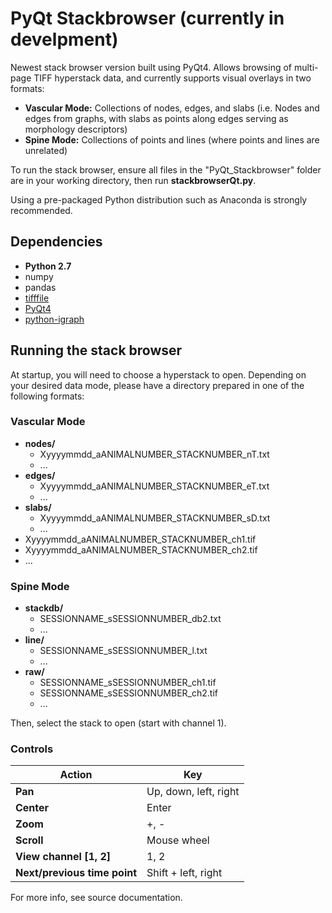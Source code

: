 # PyQt Stackbrowser (currently in develpment)

Newest stack browser version built using PyQt4. Allows browsing of multi-page TIFF hyperstack data, and currently supports visual overlays in two formats:
* __Vascular Mode:__ Collections of nodes, edges, and slabs (i.e. Nodes and edges from graphs, with slabs as points along edges serving as morphology descriptors)
* __Spine Mode:__ Collections of points and lines (where points and lines are unrelated)

To run the stack browser, ensure all files in the "PyQt_Stackbrowser" folder are in your working directory, then run __stackbrowserQt.py__.

Using a pre-packaged Python distribution such as Anaconda is strongly recommended.



## Dependencies

* **__Python 2.7__**
* numpy
* pandas
* [tifffile](https://pypi.python.org/pypi/tifffile)
* [PyQt4](https://www.riverbankcomputing.com/software/pyqt/download)
* [python-igraph](http://igraph.org/python/)


## Running the stack browser

At startup, you will need to choose a hyperstack to open. Depending on your desired data mode, please have a directory prepared in one of the following formats:

### Vascular Mode

* __nodes/__
  - Xyyyymmdd_aANIMALNUMBER_STACKNUMBER_nT.txt
  - ...
* __edges/__
  - Xyyyymmdd_aANIMALNUMBER_STACKNUMBER_eT.txt
  - ...
* __slabs/__
  - Xyyyymmdd_aANIMALNUMBER_STACKNUMBER_sD.txt
  - ...
* Xyyyymmdd_aANIMALNUMBER_STACKNUMBER_ch1.tif
* Xyyyymmdd_aANIMALNUMBER_STACKNUMBER_ch2.tif
* ...

### Spine Mode

* __stackdb/__
  - SESSIONNAME_sSESSIONNUMBER_db2.txt
  - ...
* __line/__
  - SESSIONNAME_sSESSIONNUMBER_l.txt
  - ...
* __raw/__
  - SESSIONNAME_sSESSIONNUMBER_ch1.tif
  - SESSIONNAME_sSESSIONNUMBER_ch2.tif
  - ...

Then, select the stack to open (start with channel 1).

### Controls

Action | Key
--- | ---
__Pan__ | Up, down, left, right
__Center__ | Enter
__Zoom__ | +, -
__Scroll__ | Mouse wheel
__View channel [1, 2]__ | 1, 2
__Next/previous time point__ | Shift + left, right


For more info, see source documentation.
